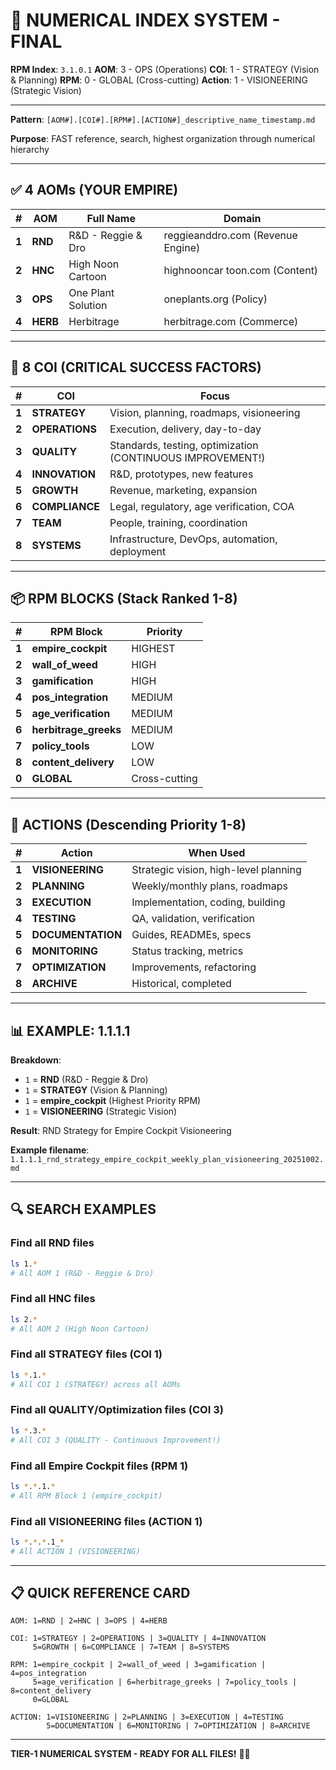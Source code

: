 # 🔢 NUMERICAL INDEX SYSTEM - FINAL

**RPM Index**: `3.1.0.1`
**AOM**: 3 - OPS (Operations)
**COI**: 1 - STRATEGY (Vision & Planning)
**RPM**: 0 - GLOBAL (Cross-cutting)
**Action**: 1 - VISIONEERING (Strategic Vision)

---

**Pattern**: `[AOM#].[COI#].[RPM#].[ACTION#]_descriptive_name_timestamp.md`

**Purpose**: FAST reference, search, highest organization through numerical hierarchy

---

## ✅ 4 AOMs (YOUR EMPIRE)

| # | AOM | Full Name | Domain |
|---|-----|-----------|--------|
| **1** | **RND** | R&D - Reggie & Dro | reggieanddro.com (Revenue Engine) |
| **2** | **HNC** | High Noon Cartoon | highnooncar toon.com (Content) |
| **3** | **OPS** | One Plant Solution | oneplants.org (Policy) |
| **4** | **HERB** | Herbitrage | herbitrage.com (Commerce) |

---

## 🎯 8 COI (CRITICAL SUCCESS FACTORS)

| # | COI | Focus |
|---|-----|-------|
| **1** | **STRATEGY** | Vision, planning, roadmaps, visioneering |
| **2** | **OPERATIONS** | Execution, delivery, day-to-day |
| **3** | **QUALITY** | Standards, testing, optimization (CONTINUOUS IMPROVEMENT!) |
| **4** | **INNOVATION** | R&D, prototypes, new features |
| **5** | **GROWTH** | Revenue, marketing, expansion |
| **6** | **COMPLIANCE** | Legal, regulatory, age verification, COA |
| **7** | **TEAM** | People, training, coordination |
| **8** | **SYSTEMS** | Infrastructure, DevOps, automation, deployment |

---

## 📦 RPM BLOCKS (Stack Ranked 1-8)

| # | RPM Block | Priority |
|---|-----------|----------|
| **1** | **empire_cockpit** | HIGHEST |
| **2** | **wall_of_weed** | HIGH |
| **3** | **gamification** | HIGH |
| **4** | **pos_integration** | MEDIUM |
| **5** | **age_verification** | MEDIUM |
| **6** | **herbitrage_greeks** | MEDIUM |
| **7** | **policy_tools** | LOW |
| **8** | **content_delivery** | LOW |
| **0** | **GLOBAL** | Cross-cutting |

---

## 📝 ACTIONS (Descending Priority 1-8)

| # | Action | When Used |
|---|--------|-----------|
| **1** | **VISIONEERING** | Strategic vision, high-level planning |
| **2** | **PLANNING** | Weekly/monthly plans, roadmaps |
| **3** | **EXECUTION** | Implementation, coding, building |
| **4** | **TESTING** | QA, validation, verification |
| **5** | **DOCUMENTATION** | Guides, READMEs, specs |
| **6** | **MONITORING** | Status tracking, metrics |
| **7** | **OPTIMIZATION** | Improvements, refactoring |
| **8** | **ARCHIVE** | Historical, completed |

---

## 📊 EXAMPLE: 1.1.1.1

**Breakdown**:
- `1` = **RND** (R&D - Reggie & Dro)
- `1` = **STRATEGY** (Vision & Planning)
- `1` = **empire_cockpit** (Highest Priority RPM)
- `1` = **VISIONEERING** (Strategic Vision)

**Result**: RND Strategy for Empire Cockpit Visioneering

**Example filename**: `1.1.1.1_rnd_strategy_empire_cockpit_weekly_plan_visioneering_20251002.md`

---

## 🔍 SEARCH EXAMPLES

### Find all RND files
```bash
ls 1.*
# All AOM 1 (R&D - Reggie & Dro)
```

### Find all HNC files
```bash
ls 2.*
# All AOM 2 (High Noon Cartoon)
```

### Find all STRATEGY files (COI 1)
```bash
ls *.1.*
# All COI 1 (STRATEGY) across all AOMs
```

### Find all QUALITY/Optimization files (COI 3)
```bash
ls *.3.*
# All COI 3 (QUALITY - Continuous Improvement!)
```

### Find all Empire Cockpit files (RPM 1)
```bash
ls *.*.1.*
# All RPM Block 1 (empire_cockpit)
```

### Find all VISIONEERING files (ACTION 1)
```bash
ls *.*.*.1_*
# All ACTION 1 (VISIONEERING)
```

---

## 📋 QUICK REFERENCE CARD

```
AOM: 1=RND | 2=HNC | 3=OPS | 4=HERB

COI: 1=STRATEGY | 2=OPERATIONS | 3=QUALITY | 4=INNOVATION
     5=GROWTH | 6=COMPLIANCE | 7=TEAM | 8=SYSTEMS

RPM: 1=empire_cockpit | 2=wall_of_weed | 3=gamification | 4=pos_integration
     5=age_verification | 6=herbitrage_greeks | 7=policy_tools | 8=content_delivery
     0=GLOBAL

ACTION: 1=VISIONEERING | 2=PLANNING | 3=EXECUTION | 4=TESTING
        5=DOCUMENTATION | 6=MONITORING | 7=OPTIMIZATION | 8=ARCHIVE
```

---

**TIER-1 NUMERICAL SYSTEM - READY FOR ALL FILES!** 🦄🔥
